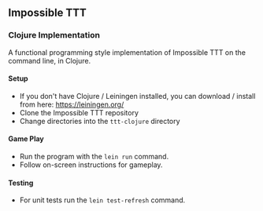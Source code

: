 ## Impossible TTT
### Clojure Implementation

A functional programming style implementation of Impossible TTT on the command line, in Clojure.

#### Setup

* If you don't have Clojure / Leiningen installed, you can download / install from here: https://leiningen.org/
* Clone the Impossible TTT repository
* Change directories into the `ttt-clojure` directory

#### Game Play

* Run the program with the `lein run` command.
* Follow on-screen instructions for gameplay.

#### Testing

* For unit tests run the `lein test-refresh` command.